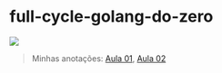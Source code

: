 # full-cycle-golang-do-zero

![](https://img.youtube.com/vi/_MkQLDMak-4/hqdefault.jpg)

> Minhas anotações: [Aula 01](./aula-01/notes/notes.md), [Aula 02](./aula-02/notes/notes.md)

